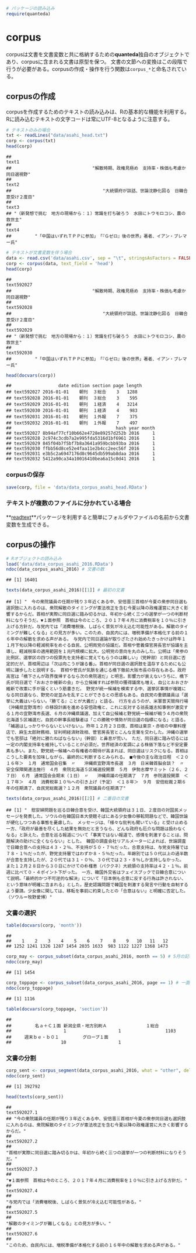 ``` r
# パッケージの読み込み
require(quanteda)
```

corpus
======

corpusは文書を文書変数と共に格納するための**quanteda**独自のオブジェクトであり、corpusに含まれる文書は原型を保つ。 文書の文節への変換はこの段階で行うが必要がある。corpusの作成・操作を行う関数は`corpus_*`と命名されている。

corpusの作成
------------

corpusを作成するためのテキストの読み込みは、Rの基本的な機能を利用する。Rに読み込むテキストの文字コードは常にUTF-8となるように注意する。

``` r
# テキストのみの場合
txt <- readLines("data/asahi_head.txt")
corp <- corpus(txt)
head(corp)
```

    ##                                                                                  text1 
    ##                               "解散時期、政権見極め　支持率・株価も考慮か　同日選視野" 
    ##                                                                                  text2 
    ##                                   "大統領府が談話、世論沈静化図る　日韓合意受け２度目" 
    ##                                                                                  text3 
    ## "（新発想で挑む　地方の現場から：１）常識を打ち破ろう　水田にトウモロコシ、農の救世主" 
    ##                                                                                  text4 
    ##         "「中国はいずれＴＰＰに参加」　「『Ｇゼロ』後の世界」著者、イアン・ブレマー氏"

``` r
# テキストが文書変数を伴う場合
data <- read.csv('data/asahi.csv', sep = "\t", stringsAsFactors = FALSE)
corp <- corpus(data, text_field = 'head')
head(corp)
```

    ##                                                                             text592027 
    ##                               "解散時期、政権見極め　支持率・株価も考慮か　同日選視野" 
    ##                                                                             text592028 
    ##                                   "大統領府が談話、世論沈静化図る　日韓合意受け２度目" 
    ##                                                                             text592029 
    ## "（新発想で挑む　地方の現場から：１）常識を打ち破ろう　水田にトウモロコシ、農の救世主" 
    ##                                                                             text592030 
    ##         "「中国はいずれＴＰＰに参加」　「『Ｇゼロ』後の世界」著者、イアン・ブレマー氏"

``` r
head(docvars(corp))
```

    ##                  date edition section page length
    ## text592027 2016-01-01    朝刊  ３総合    3   1288
    ## text592028 2016-01-01    朝刊  ３総合    3    595
    ## text592029 2016-01-01    朝刊  １経済    4   3214
    ## text592030 2016-01-01    朝刊  １経済    4    983
    ## text592031 2016-01-01    朝刊  １外報    7    375
    ## text592032 2016-01-01    朝刊  １外報    7    497
    ##                                        hash year month
    ## text592027 8b94af77cf10b662e4728e89257d252b 2016     1
    ## text592028 2c974c3cdb7a2e995fda5316d1bf6961 2016     1
    ## text592029 845f04b7f5bf7b8a3641a959bcbb93ba 2016     1
    ## text592030 ffbb56d8ce52e4faa11e2b4cc2eec56f 2016     1
    ## text592031 e3b5c2a6947176d8c9645db599ab8daa 2016     1
    ## text592032 5412a90ca34a10016410bea6a15c0d41 2016     1

### corpusの保存

``` r
save(corp, file = 'data/data_corpus_asahi_head.RData')
```

### テキストが複数のファイルに分かれている場合

**[readtext](https://github.com/kbenoit/readtext)**パッケージを利用すると簡単にフォルダやファイルの名前から文書変数を生成できる。

corpusの操作
------------

``` r
# Rオブジェクトの読み込み
load('data/data_corpus_asahi_2016.RData')
ndoc(data_corpus_asahi_2016) # 文書の数
```

    ## [1] 16401

``` r
texts(data_corpus_asahi_2016)[[1]] # 最初の文書
```

    ## [1] "　今の衆院議員の任期が残り３年近くある中、安倍晋三首相が今夏の衆参同日選も選択肢に入れるのは、衆院解散のタイミングが憲法改正を含む今夏以降の政権運営に大きく影響するからだ。首相が実際に同日選に踏み切るかは、年初から続く三つの選挙が一つの判断材料になりそうだ。▼１面参照　首相は今のところ、２０１７年４月に消費税率を１０％に引き上げる方針だ。与党内では「消費増税後、しばらく景気が冷え込む可能性がある。解散のタイミングが難しくなる」との見方が多い。このため、自民内には、増税準備が本格化する前の１６年中の解散を求める声がある。　与党内で同日選論が取りざたされ始めたきっかけは昨年１１月下旬以降の軽減税率をめぐる自民、公明両党の協議だ。首相や菅義偉官房長官が協議を主導し、軽減税率の適用範囲を１兆円規模に拡大。公明党の意向を丸のみした。公明は「衆参の比例区、選挙区の四つの投票先を支持者に覚えてもらうのは難しい」（党幹部）と同日選に否定的だが、首相周辺は「次は向こうが譲る番」。首相が同日選の選択肢を温存するためにも公明に譲歩したと説明する。　首相や菅氏が気脈を通じる橋下徹前大阪市長の存在もある。政府高官は「橋下さんが政界復帰するなら次の衆院選だ」と明言。影響力が衰えないうちに、橋下氏が同日選で「おおさか維新の会」から立候補すれば参院の獲得議席も増え、自公とおおさか維新で改憲に手が届くという筋書きだ。　野党が統一候補を模索する中、選挙区事情が複雑になる同日選なら、野党の足並みを乱すことができるとの思惑もある。自民党の重鎮議員は「選挙に大義はいらない。『勝てる』ことが大義だ」と語る。　行方を占うのが、米軍普天間飛行場（沖縄県宜野湾市）の移設計画を進める安倍政権と、これに反対する翁長雄志知事側が激突する１月の宜野湾市長選、６月の沖縄県議選、加えて自公候補と野党統一候補が戦う４月の衆院北海道５区補選だ。自民の幹事長経験者は「この勝敗や情勢が同日選の指標になる」と語る。　「補選はしっかりやらないといけない」。昨年１２月２３日夜、首相は東京・赤坂の中華料理店で、麻生太郎財務相、甘利明経済財政相、菅官房長官とこんな言葉を交わした。沖縄の選挙でも官邸は「絶対に勝たねばならない」（幹部）と鼻息が荒い。　ただ、同日選に踏み切るには一定の内閣支持率を維持していることが必須だ。世界経済の変調による株価下落など不安定要素も多い。また、野党統一候補への有権者の期待が高まれば、同日選はリスクになる。首相はこうした要素を加味しながら、最終的に判断するとみられる。　■今後の主な政治日程　＜２０１６年＞　１月　通常国会召集　〃　　沖縄県宜野湾市長選　３月　日米韓首脳会談？　〃　　安全保障関連法施行　４月　衆院北海道５区補選投開票　５月　伊勢志摩サミット（２６、２７日）　６月　通常国会会期末（１日）　〃　　沖縄県議の任期満了　７月　参院選投開票　＜１７年＞　４月　消費税率１０％への引き上げ（予定）　＜１８年＞　９月　安倍総裁２期６年の任期満了、自民党総裁選？１２月　衆院議員の任期満了"

``` r
texts(data_corpus_asahi_2016)[[2]] # 二番目の文書
```

    ## [1] "　慰安婦問題を巡る日韓合意を受け、韓国大統領府は３１日、２度目の対国民メッセージを発表した。ソウルの在韓国日本大使館そばにある少女像の移転問題などで、韓国世論が硬化しつつある事態を憂慮した。　メッセージは、「様々な批判も聞いている」と受け止める一方、「政府が最善を尽くした結果を無効だと言うなら、どんな政府も厄介な問題は扱わなくなる」と訴えた。合意を巡る報道について「事実ではない報道で、感情を刺激することは、問題解決の助けに全くならない」とした。　韓国の調査会社リアルメーターによれば、世論調査で日韓合意への支持は４３・２％、不支持が５０・７％だった。合意支持は、与党支持層では７８・１％だったが、野党支持層ではわずか８・５％だった。年齢別では５０代以上の過半数が合意を支持したが、２０代では３１・０％、３０代では２３・８％しか支持しなかった。　また１２月２８日から３０日にかけての朴槿恵（パククネ）大統領の支持率は４２・１％。前週に比べて０・４ポイント下がった。　一方、韓国外交省はフェイスブックで日韓合意について説明。「最終的かつ不可逆的な解決」について「日本側も合意に反する行為は許されない、という意味が明確に含まれる」とした。歴史認識問題で韓国を刺激する発言や行動を自制するよう要請。少女像に関しては、移転を事前に約束したとの「合意はない」と明確に否定した。　（ソウル＝牧野愛博）"

### 文書の選択

``` r
table(docvars(corp, 'month'))
```

    ## 
    ##    1    2    3    4    5    6    7    8    9   10   11   12 
    ## 1252 1241 1326 1287 1454 2035 1633  983 1122 1227 1368 1473

``` r
corp_may <- corpus_subset(data_corpus_asahi_2016, month == 5) # 5月の記事だけを選択
ndoc(corp_may)
```

    ## [1] 1454

``` r
corp_toppage <- corpus_subset(data_corpus_asahi_2016, page == 1) # 一面の記事だけを選択
ndoc(corp_toppage)
```

    ## [1] 1116

``` r
table(docvars(corp_toppage, 'section'))
```

    ## 
    ##         名ａ＋Ｃ１面 新潟全県・地方別刷Ａ               １総合 
    ##                    1                    1                 1103 
    ##     週末ｂｅ・ｂ０１         グローブ１面 
    ##                   10                    1

### 文書の分割

``` r
corp_sent <- corpus_segment(data_corpus_asahi_2016, what = "other", delimiter = "。") # 記事を句点で分割
ndoc(corp_sent)
```

    ## [1] 392792

``` r
head(texts(corp_sent))
```

    ##                                                                                                                                                                 text592027.1 
    ## "今の衆院議員の任期が残り３年近くある中、安倍晋三首相が今夏の衆参同日選も選択肢に入れるのは、衆院解散のタイミングが憲法改正を含む今夏以降の政権運営に大きく影響するからだ。" 
    ##                                                                                                                                                                 text592027.2 
    ##                                                                                     "首相が実際に同日選に踏み切るかは、年初から続く三つの選挙が一つの判断材料になりそうだ。" 
    ##                                                                                                                                                                 text592027.3 
    ##                                                                                          "▼１面参照　首相は今のところ、２０１７年４月に消費税率を１０％に引き上げる方針だ。" 
    ##                                                                                                                                                                 text592027.4 
    ##                                                                                                               "与党内では「消費増税後、しばらく景気が冷え込む可能性がある。" 
    ##                                                                                                                                                                 text592027.5 
    ##                                                                                                                             "解散のタイミングが難しくなる」との見方が多い。" 
    ##                                                                                                                                                                 text592027.6 
    ##                                                                                             "このため、自民内には、増税準備が本格化する前の１６年中の解散を求める声がある。"
